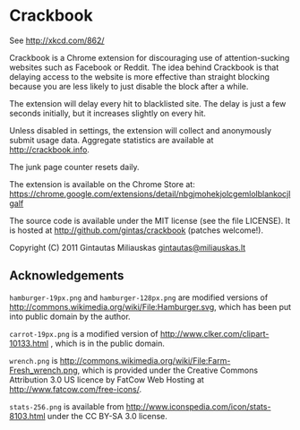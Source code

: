 Crackbook
=========

See http://xkcd.com/862/

Crackbook is a Chrome extension for discouraging use of attention-sucking
websites such as Facebook or Reddit. The idea behind Crackbook is that delaying
access to the website is more effective than straight blocking because you
are less likely to just disable the block after a while.

The extension will delay every hit to blacklisted site. The delay is just
a few seconds initially, but it increases slightly on every hit.

Unless disabled in settings, the extension will collect and anonymously
submit usage data. Aggregate statistics are available at
<http://crackbook.info>.

The junk page counter resets daily.


The extension is available on the Chrome Store at:
https://chrome.google.com/extensions/detail/nbgjmohekjolcgemlolblankocjlgalf

The source code is available under the MIT license (see the file LICENSE).
It is hosted at http://github.com/gintas/crackbook (patches welcome!).

Copyright (C) 2011 Gintautas Miliauskas <gintautas@miliauskas.lt>


Acknowledgements
----------------

`hamburger-19px.png` and `hamburger-128px.png` are modified
versions of <http://commons.wikimedia.org/wiki/File:Hamburger.svg>, which
has been put into public domain by the author.

`carrot-19px.png` is a modified version of
<http://www.clker.com/clipart-10133.html> , which is in the public domain.

`wrench.png` is <http://commons.wikimedia.org/wiki/File:Farm-Fresh_wrench.png>,
which is provided under the Creative Commons Attribution 3.0 US licence
by FatCow Web Hosting at <http://www.fatcow.com/free-icons/>.

`stats-256.png` is available from <http://www.iconspedia.com/icon/stats-8103.html>
under the CC BY-SA 3.0 license.
